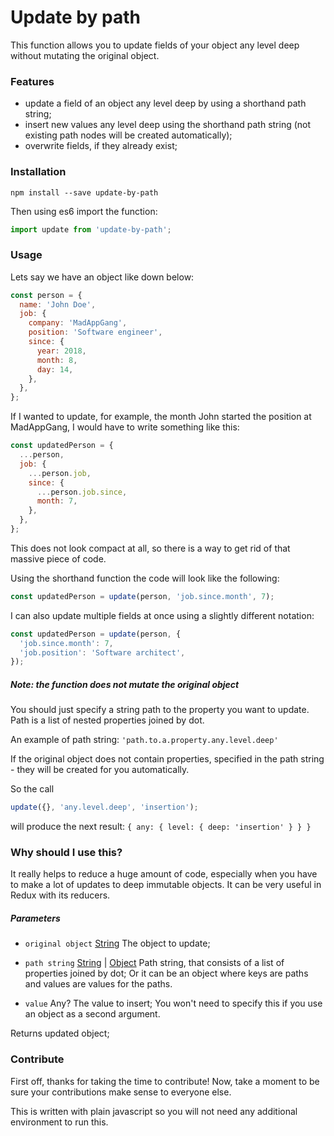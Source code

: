 Update by path
===
This function allows you to update fields of your object any level deep without mutating the original object.

### Features
- update a field of an object any level deep by using a shorthand path string;
- insert new values any level deep using the shorthand path string (not existing path nodes will be created automatically);
- overwrite fields, if they already exist;

### Installation
`npm install --save update-by-path`

Then using es6 import the function:
```javascript
import update from 'update-by-path';
```

### Usage
Lets say we have an object like down below:
```javascript
const person = {
  name: 'John Doe',
  job: {
    company: 'MadAppGang',
    position: 'Software engineer',
    since: {
      year: 2018,
      month: 8,
      day: 14,
    },
  },
};
```
If I wanted to update, for example, the month John started the position at MadAppGang, I would have to write something like this:

```javascript
const updatedPerson = {
  ...person,
  job: {
    ...person.job,
    since: {
      ...person.job.since,
      month: 7,
    },
  },
};
```
This does not look compact at all, so there is a way to get rid of that massive piece of code.

Using the shorthand function the code will look like the following:
```javascript
const updatedPerson = update(person, 'job.since.month', 7);
```

I can also update multiple fields at once using a slightly different notation:
```javascript
const updatedPerson = update(person, {
  'job.since.month': 7,
  'job.position': 'Software architect',
});
```

##### Note: the function does not mutate the original object


You should just specify a string path to the property you want to update. Path is a list of nested properties joined by dot.

An example of path string: `'path.to.a.property.any.level.deep'`

If the original object does not contain properties, specified in the path string - they will be created for you automatically.

So the call
```javascript
update({}, 'any.level.deep', 'insertion');
```
will produce the next result:
`{ any: { level: { deep: 'insertion' } } }`

### Why should I use this?
It really helps to reduce a huge amount of code, especially when you have to make a lot of updates to deep immutable objects. It can be very useful in Redux with its reducers.

##### Parameters
- `original object` [String](https://developer.mozilla.org/ru/docs/Web/JavaScript/Reference/Global_Objects/String "String") The object to update;

- `path string`  [String](https://developer.mozilla.org/ru/docs/Web/JavaScript/Reference/Global_Objects/String "String") | [Object](https://developer.mozilla.org/ru/docs/Web/JavaScript/Reference/Global_Objects/Object "Object") Path string, that consists of a list of properties joined by dot; Or it can be an object where keys are paths and values are values for the paths.
- `value` Any? The value to insert; You won't need to specify this if you use an object as a second argument.

Returns updated object;

### Contribute
First off, thanks for taking the time to contribute! Now, take a moment to be sure your contributions make sense to everyone else.

This is written with plain javascript so you will not need any additional environment to run this.
